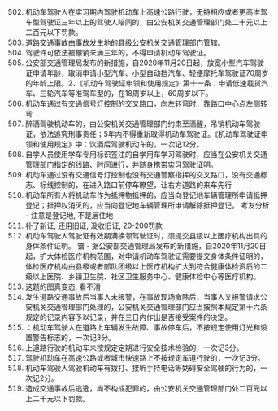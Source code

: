 502. 机动车驾驶人在实习期内驾驶机动车上高速公路行驶，无持相应或者更高准驾车型驾驶证三年以上的驾驶人陪同的，由公安机关交通管理部门处二十元以上二百元以下罚款。
520. 道路交通事故由事故发生地的县级公安机关交通管理部门管辖。
527. 驾驶许可依法被撤销未满三年的，不得申请机动车驾驶证。
535. 公安部交通管理局发布的新措施，自2020年11月20日起，放宽小型汽车驾驶证申请年龄，取消申请小型汽车、小型自动挡汽车、轻便摩托车驾驶证70周岁的年龄上限。2、《机动车驾驶证申领和使用规定》第十一条：申请低速载货汽车、三轮汽车等准驾车型的，在18周岁以上，60周岁以下。
538. 机动车通过有交通信号灯控制的交叉路口，向左转弯时，靠路口中心点左侧转弯
541. 醉酒驾驶机动车的，由公安机关交通管理部门约束至酒醒，吊销机动车驾驶证，依法追究刑事责任；5年内不得重新取得机动车驾驶证。《机动车驾驶证申领和使用规定》中：饮酒后驾驶机动车的，一次记12分。
547. 自学人员使用学车专用标识签注的自学用车学习驾驶时，应当在公安机关交通管理部门指定的线路、时间进行，并随身携带实习驾驶证明。
549. 机动车通过没有交通信号灯控制也没有交通警察指挥的交叉路口，没有交通标志、标线控制的，在进入路口前停车瞭望，让右方道路的来车先行
552. 机动车所有人将机动车作为抵押物抵押的，应当向登记地车辆管理所申请抵押登记；抵押权消灭的，应当向登记地车辆管理所申请解除抵押登记。
考友分析
    - 注意是登记地, 不是居住地
564. 补了新证, 还用旧证, 没收旧证, 20-200罚款
566.  机动车驾驶人驾驶证有效期满换领驾驶证时，须提交县级以上医疗机构出具的身体条件证明。 错
    - 据公安部交通管理局发布的新措施，自2020年11月20日起，扩大体检医疗机构范围，对申请机动车驾驶证需要提交身体条件证明的，体检医疗机构由县级或者部队团级以上医疗机构扩大到符合健康体检资质的二级以上医院、乡镇卫生院、社区卫生服务中心、健康体检中心等医疗机构。
577. 这题的图真变态, 看不清
580. 发生道路交通事故后当事人未报警，在事故现场撤除后，当事人又报警请求公安机关交通管理部门处理的，公安机关交通管理部门应当按照本规定第十六条规定的记录内容予以记录，并在三日内作出是否接受案件的决定。
582. ：机动车驾驶人在道路上车辆发生故障、事故停车后，不按规定使用灯光和设置警告标志的，一次记3分。
584. 上道路行驶的机动车未按规定定期进行安全技术检验的，一次记3分。
585. 驾驶机动车在高速公路或者城市快速路上不按规定车道行驶的，一次记3分。
596. 机动车驾驶人驾驶机动车有拨打、接听手持电话等妨碍安全驾驶的行为的，一次记2分。
599. 造成交通事故后逃逸，尚不构成犯罪的，由公安机关交通管理部门处二百元以上二千元以下罚款。
